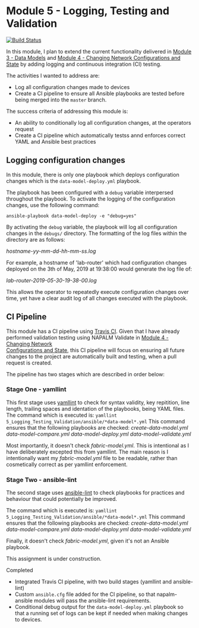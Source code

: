 # Module 5 - Logging, Testing and Validation #

[![Build Status](https://travis-ci.org/writememe/BlgNetAutoSol.svg?branch=master)](https://travis-ci.org/writememe/BlgNetAutoSol)

In this module, I plan to extend the current functionality delivered in [Module 3 - Data Models](https://github.com/writememe/BlgNetAutoSol/tree/master/3_Data_Models) and [Module 4 - Changing Network Configurations and State](https://github.com/writememe/BlgNetAutoSol/blob/master/4_Net_Configs_And_State) by adding logging and continuous integration (CI) testing.

The activities I wanted to address are:  
- Log all configuration changes made to devices
- Create a CI pipeline to ensure all Ansible playbooks are tested before being merged into the `master` branch.

The success criteria of addressing this module is:
- An ability to conditionally log all configuration changes, at the operators request
- Create a CI pipeline which automatically testss annd enforces correct YAML and Ansible best practices

## Logging configuration changes ##

In this module, there is only one playbook which deploys configuration changes which is the `data-model-deploy.yml` playbook.

The playbook has been configured with a `debug` variable interpersed throughout the playbook. To activate the logging of the configuration changes, use the following command:

`ansible-playbook data-model-deploy -e "debug=yes"`

By activating the `debug` variable, the playbook will log all configuration changes in the `debugs/` directory. The formatting of the log files within the directory are as follows:  

*hostname-yy-mm-dd-hh-mm-ss.log*  

For example, a hostname of 'lab-router' which had configuration changes deployed on the 3th of May, 2019 at 19:38:00 would generate the log file of:  

*lab-router-2019-05-30-19-38-00.log*

This allows the operator to repeatedly execute configuration changes over time, yet have a clear audit log of all changes executed with the playbook.

## CI Pipeline ##

This module has a CI pipeline using [Travis CI](https://travis-ci.org/). Given that I have already performed validation testing using NAPALM Validate in [Module 4 - Changing Network  
Configurations and State](https://github.com/writememe/BlgNetAutoSol/blob/master/4_Net_Configs_And_State), this CI pipeline will focus on ensuring all future changes to the project are automatically built and testing, when a pull request is created.

The pipeline has two stages which are described in order below:

### Stage One - yamllint ###

This first stage uses [yamllint](https://github.com/adrienverge/yamllint) to check for syntax validity, key repitition, line length, trailing spaces and identation of the playbooks, being YAML files. The command which is executed is:
`yamllint 5_Logging_Testing_Validation/ansible/*data-model*.yml`
This command ensures that the following playbooks are checked: 
*create-data-model.yml*  
*data-model-compare.yml*
*data-model-deploy.yml*
*data-model-validate.yml*

Most importantly, it doesn't check *fabric-model.yml*. This is intentional as I have deliberately excepted this from yamllint. The main reason is I intentionally want my *fabric-model.yml* file to be readable, rather than cosmetically correct as per yamllint enforcement.

### Stage Two - ansible-lint ###

The second stage uses [ansible-lint](https://github.com/ansible/ansible-lint) to check playbooks for practices and behaviour that could potentially be improved.

The command which is executed is:
`yamllint 5_Logging_Testing_Validation/ansible/*data-model*.yml`
This command ensures that the following playbooks are checked:
*create-data-model.yml*
*data-model-compare.yml*
*data-model-deploy.yml*
*data-model-validate.yml*

Finally, it doesn't check *fabric-model.yml*, given it's not an Ansible playbook.


This assignment is under construction.

Completed

- Integrated Travis CI pipeline, with two build stages (yamllint and ansible-lint)
- Custom `ansible.cfg` file added for the CI pipeline, so that napalm-ansible modules will pass the ansible-lint requirements.
- Conditional debug output for the `data-model-deploy.yml` playbook so that a running set of logs can be kept if needed when making changes to devices.

